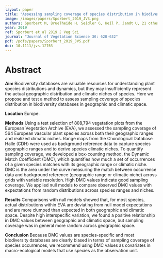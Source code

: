 ```yaml
---
layout: paper
title: "Assessing sampling coverage of species distribution in biodiversity databases"
image: /images/papers/Sporbert_2019_JVS.png
authors: Sporbert M, Bruelheide H, Seidler G, Keil P, Jandt U, 21 other autors, Welk E
year: 2019
ref: Sporbert et al 2019 J Veg Sci
journal: "Journal of Vegetation Science 30: 620-632"
pdf: /pdfs/papers/Sporbert_2019_JVS.pdf
doi: 10.1111/jvs.12763
---
```


# Abstract

**Aim**
Biodiversity databases are valuable resources for understanding plant species distributions and dynamics, but they may insufficiently represent the actual geographic distribution and climatic niches of species. Here we propose and test a method to assess sampling coverage of species distribution in biodiversity databases in geographic and climatic space.

**Location**
Europe.

**Methods**
Using a test selection of 808,794 vegetation plots from the European Vegetation Archive (EVA), we assessed the sampling coverage of 564 European vascular plant species across both their geographic ranges and realized climatic niches. Range maps from the Chorological Database Halle (CDH) were used as background reference data to capture species geographic ranges and to derive species climatic niches. To quantify sampling coverage, we developed a box-counting method, the Dynamic Match Coefficient (DMC), which quantifies how much a set of occurrences of a given species matches with its geographic range or climatic niche. DMC is the area under the curve measuring the match between occurrence data and background reference (geographic range or climatic niche) across grids with variable resolution. High DMC values indicate good sampling coverage. We applied null models to compare observed DMC values with expectations from random distributions across species ranges and niches.

**Results**
Comparisons with null models showed that, for most species, actual distributions within EVA are deviating from null model expectations and are more clumped than expected in both geographic and climatic space. Despite high interspecific variation, we found a positive relationship in DMC values between geographic and climatic space, but sampling coverage was in general more random across geographic space.

**Conclusion**
Because DMC values are species-specific and most biodiversity databases are clearly biased in terms of sampling coverage of species occurrences, we recommend using DMC values as covariates in macro-ecological models that use species as the observation unit.
